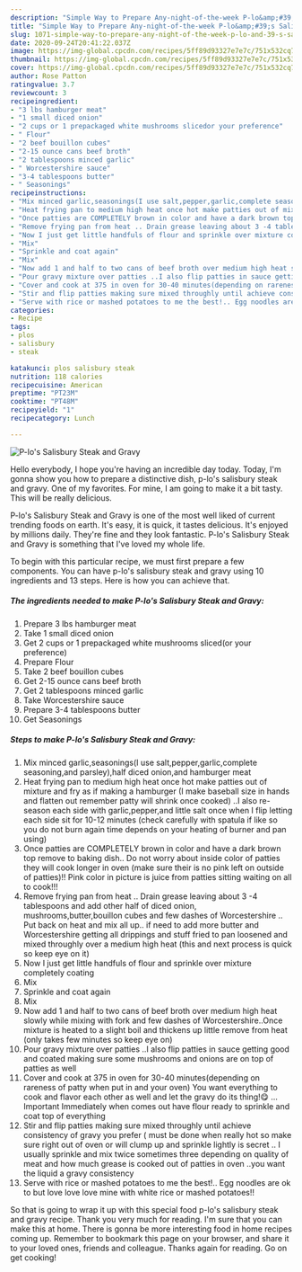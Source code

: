 ```yaml
---
description: "Simple Way to Prepare Any-night-of-the-week P-lo&amp;#39;s Salisbury Steak and Gravy"
title: "Simple Way to Prepare Any-night-of-the-week P-lo&amp;#39;s Salisbury Steak and Gravy"
slug: 1071-simple-way-to-prepare-any-night-of-the-week-p-lo-and-39-s-salisbury-steak-and-gravy
date: 2020-09-24T20:41:22.037Z
image: https://img-global.cpcdn.com/recipes/5ff89d93327e7e7c/751x532cq70/p-los-salisbury-steak-and-gravy-recipe-main-photo.jpg
thumbnail: https://img-global.cpcdn.com/recipes/5ff89d93327e7e7c/751x532cq70/p-los-salisbury-steak-and-gravy-recipe-main-photo.jpg
cover: https://img-global.cpcdn.com/recipes/5ff89d93327e7e7c/751x532cq70/p-los-salisbury-steak-and-gravy-recipe-main-photo.jpg
author: Rose Patton
ratingvalue: 3.7
reviewcount: 3
recipeingredient:
- "3 lbs hamburger meat"
- "1 small diced onion"
- "2 cups or 1 prepackaged white mushrooms slicedor your preference"
- " Flour"
- "2 beef bouillon cubes"
- "2-15 ounce cans beef broth"
- "2 tablespoons minced garlic"
- " Worcestershire sauce"
- "3-4 tablespoons butter"
- " Seasonings"
recipeinstructions:
- "Mix minced garlic,seasonings(I use salt,pepper,garlic,complete seasoning,and parsley),half diced onion,and hamburger meat"
- "Heat frying pan to medium high heat once hot make patties out of mixture and fry as if making a hamburger (I make baseball size in hands and flatten out remember patty will shrink once cooked) ..I also re-season each side with garlic,pepper,and little salt once when I flip letting each side sit for 10-12 minutes (check carefully with spatula if like so you do not burn again time depends on your heating of burner and pan using)"
- "Once patties are COMPLETELY brown in color and have a dark brown top remove to baking dish.. Do not worry about inside color of patties they will cook longer in oven (make sure their is no pink left on outside of patties)!! Pink color in picture is juice from patties sitting waiting on all to cook!!!"
- "Remove frying pan from heat .. Drain grease leaving about 3 -4 tablespoons and add other half of diced onion, mushrooms,butter,bouillon cubes and few dashes of Worcestershire .. Put back on heat and mix all up.. if need to add more butter and Worcestershire getting all drippings and stuff fried to pan loosened and mixed throughly over a medium high heat (this and next process is quick so keep eye on it)"
- "Now I just get little handfuls of flour and sprinkle over mixture completely coating"
- "Mix"
- "Sprinkle and coat again"
- "Mix"
- "Now add 1 and half to two cans of beef broth over medium high heat slowly while mixing with fork and few dashes of Worcestershire..Once mixture is heated to a slight boil and thickens up little remove from heat (only takes few minutes so keep eye on)"
- "Pour gravy mixture over patties ..I also flip patties in sauce getting good and coated making sure some mushrooms and onions are on top of patties as well"
- "Cover and cook at 375 in oven for 30-40 minutes(depending on rareness of patty when put in and your oven) You want everything to cook and flavor each other as well and let the gravy do its thing!😋 ... Important Immediately when comes out have  flour ready to sprinkle and coat top of everything"
- "Stir and flip patties making sure mixed throughly until achieve consistency of gravy you prefer ( must be done when really hot so make sure right out of oven or will clump up and sprinkle lightly is secret .. I usually sprinkle and mix twice sometimes three depending on quality of meat and how much grease is cooked out of patties in oven ..you want the liquid a gravy consistency"
- "Serve with rice or mashed potatoes to me the best!.. Egg noodles are ok to but love love love mine with white rice or mashed potatoes!!"
categories:
- Recipe
tags:
- plos
- salisbury
- steak

katakunci: plos salisbury steak 
nutrition: 118 calories
recipecuisine: American
preptime: "PT23M"
cooktime: "PT48M"
recipeyield: "1"
recipecategory: Lunch

---
```



![P-lo&#39;s Salisbury Steak and Gravy](https://img-global.cpcdn.com/recipes/5ff89d93327e7e7c/751x532cq70/p-los-salisbury-steak-and-gravy-recipe-main-photo.jpg)

Hello everybody, I hope you're having an incredible day today. Today, I'm gonna show you how to prepare a distinctive dish, p-lo&#39;s salisbury steak and gravy. One of my favorites. For mine, I am going to make it a bit tasty. This will be really delicious.



P-lo&#39;s Salisbury Steak and Gravy is one of the most well liked of current trending foods on earth. It's easy, it is quick, it tastes delicious. It's enjoyed by millions daily. They're fine and they look fantastic. P-lo&#39;s Salisbury Steak and Gravy is something that I've loved my whole life.


To begin with this particular recipe, we must first prepare a few components. You can have p-lo&#39;s salisbury steak and gravy using 10 ingredients and 13 steps. Here is how you can achieve that.

<!--inarticleads1-->

##### The ingredients needed to make P-lo&#39;s Salisbury Steak and Gravy:

1. Prepare 3 lbs hamburger meat
1. Take 1 small diced onion
1. Get 2 cups or 1 prepackaged white mushrooms sliced(or your preference)
1. Prepare  Flour
1. Take 2 beef bouillon cubes
1. Get 2-15 ounce cans beef broth
1. Get 2 tablespoons minced garlic
1. Take  Worcestershire sauce
1. Prepare 3-4 tablespoons butter
1. Get  Seasonings




<!--inarticleads2-->

##### Steps to make P-lo&#39;s Salisbury Steak and Gravy:

1. Mix minced garlic,seasonings(I use salt,pepper,garlic,complete seasoning,and parsley),half diced onion,and hamburger meat
1. Heat frying pan to medium high heat once hot make patties out of mixture and fry as if making a hamburger (I make baseball size in hands and flatten out remember patty will shrink once cooked) ..I also re-season each side with garlic,pepper,and little salt once when I flip letting each side sit for 10-12 minutes (check carefully with spatula if like so you do not burn again time depends on your heating of burner and pan using)
1. Once patties are COMPLETELY brown in color and have a dark brown top remove to baking dish.. Do not worry about inside color of patties they will cook longer in oven (make sure their is no pink left on outside of patties)!! Pink color in picture is juice from patties sitting waiting on all to cook!!!
1. Remove frying pan from heat .. Drain grease leaving about 3 -4 tablespoons and add other half of diced onion, mushrooms,butter,bouillon cubes and few dashes of Worcestershire .. Put back on heat and mix all up.. if need to add more butter and Worcestershire getting all drippings and stuff fried to pan loosened and mixed throughly over a medium high heat (this and next process is quick so keep eye on it)
1. Now I just get little handfuls of flour and sprinkle over mixture completely coating
1. Mix
1. Sprinkle and coat again
1. Mix
1. Now add 1 and half to two cans of beef broth over medium high heat slowly while mixing with fork and few dashes of Worcestershire..Once mixture is heated to a slight boil and thickens up little remove from heat (only takes few minutes so keep eye on)
1. Pour gravy mixture over patties ..I also flip patties in sauce getting good and coated making sure some mushrooms and onions are on top of patties as well
1. Cover and cook at 375 in oven for 30-40 minutes(depending on rareness of patty when put in and your oven) You want everything to cook and flavor each other as well and let the gravy do its thing!😋 ... Important Immediately when comes out have  flour ready to sprinkle and coat top of everything
1. Stir and flip patties making sure mixed throughly until achieve consistency of gravy you prefer ( must be done when really hot so make sure right out of oven or will clump up and sprinkle lightly is secret .. I usually sprinkle and mix twice sometimes three depending on quality of meat and how much grease is cooked out of patties in oven ..you want the liquid a gravy consistency
1. Serve with rice or mashed potatoes to me the best!.. Egg noodles are ok to but love love love mine with white rice or mashed potatoes!!




So that is going to wrap it up with this special food p-lo&#39;s salisbury steak and gravy recipe. Thank you very much for reading. I'm sure that you can make this at home. There is gonna be more interesting food in home recipes coming up. Remember to bookmark this page on your browser, and share it to your loved ones, friends and colleague. Thanks again for reading. Go on get cooking!
